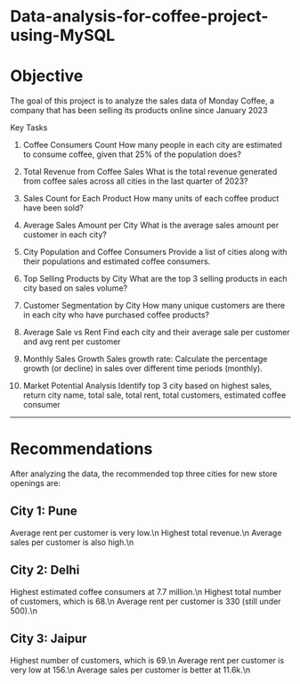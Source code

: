 # Data-analysis-for-coffee-project-using-MySQL

# Objective
The goal of this project is to analyze the sales data of Monday Coffee, a company that has been selling its products online since January 2023

Key Tasks

1. Coffee Consumers Count
How many people in each city are estimated to consume coffee, given that 25% of the population does?

2. Total Revenue from Coffee Sales
What is the total revenue generated from coffee sales across all cities in the last quarter of 2023?

3. Sales Count for Each Product
How many units of each coffee product have been sold?

4. Average Sales Amount per City
What is the average sales amount per customer in each city?

5. City Population and Coffee Consumers
Provide a list of cities along with their populations and estimated coffee consumers.

6. Top Selling Products by City
What are the top 3 selling products in each city based on sales volume?

7. Customer Segmentation by City
How many unique customers are there in each city who have purchased coffee products?

8. Average Sale vs Rent
Find each city and their average sale per customer and avg rent per customer

9. Monthly Sales Growth
Sales growth rate: Calculate the percentage growth (or decline) in sales over different time periods (monthly).

10. Market Potential Analysis
Identify top 3 city based on highest sales, return city name, total sale, total rent, total customers, estimated coffee consumer
---
# Recommendations
After analyzing the data, the recommended top three cities for new store openings are:

City 1: Pune
--
  Average rent per customer is very low.\n
  Highest total revenue.\n
  Average sales per customer is also high.\n

City 2: Delhi
--
  Highest estimated coffee consumers at 7.7 million.\n
  Highest total number of customers, which is 68.\n
  Average rent per customer is 330 (still under 500).\n

City 3: Jaipur
--
  Highest number of customers, which is 69.\n
  Average rent per customer is very low at 156.\n
  Average sales per customer is better at 11.6k.\n
